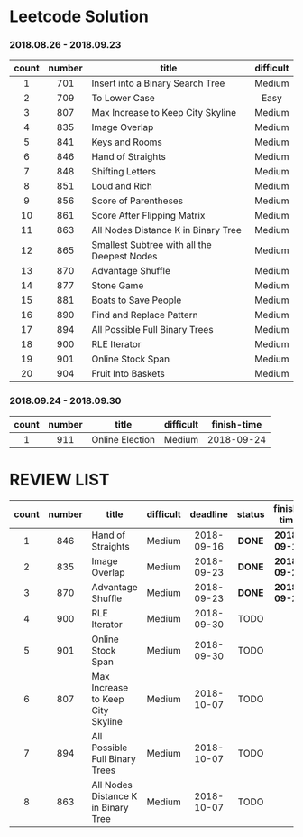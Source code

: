 # Leetcode Solution

### 2018.08.26 - 2018.09.23
count | number | title  | difficult                               
:-----:|:----:| ------ |:-----:                        
1 | 701 |   Insert into a Binary Search Tree |  Medium        
2 | 709 |    To Lower Case | Easy   
3 | 807 |   Max Increase to Keep City Skyline  | Medium
4 | 835 |   Image Overlap   | Medium
5 | 841 |  Keys and Rooms    | Medium
6 | 846 |  Hand of Straights   |  Medium        
7 | 848 |   Shifting Letters    | Medium   
8 | 851 |   Loud and Rich   | Medium
9 | 856 |  Score of Parentheses     | Medium
10 | 861 |   Score After Flipping Matrix  | Medium
11 | 863 |   All Nodes Distance K in Binary Tree  |  Medium        
12 | 865 |  Smallest Subtree with all the Deepest Nodes    | Medium   
13 | 870 |  Advantage Shuffle    | Medium
14 | 877 |  Stone Game    | Medium
15 | 881 |  Boats to Save People    | Medium
16 | 890 |  Find and Replace Pattern   |  Medium        
17 | 894 |  All Possible Full Binary Trees    | Medium   
18 | 900 |  RLE Iterator    | Medium
19 | 901 |  Online Stock Span     | Medium
20 | 904 |  Fruit Into Baskets    | Medium

### 2018.09.24 - 2018.09.30
count | number | title  | difficult   | finish-time                            
:-----:|:----:| ------ |:-----:   |:-----:                        
1 | 911 |   Online Election |  Medium  | 2018-09-24

# REVIEW LIST

count | number | title  | difficult  |  deadline | status  | finish-time                             
:-----:|:----:| ------ |:-----:| :-----:| :-----:|  :-----:| 
1 |  846 |  Hand of Straights                   | Medium    | 2018-09-16 | **DONE** |   **2018-09-16**
2 |  835 |   Image Overlap                      | Medium    | 2018-09-23 | **DONE** |   **2018-09-23**
3 |  870 |  Advantage Shuffle                   | Medium    | 2018-09-23 | **DONE** |   **2018-09-23**
4 |  900 |  RLE Iterator                        | Medium    | 2018-09-30 | TODO |
5 |  901 |  Online Stock Span                   | Medium    | 2018-09-30 | TODO |
6 |  807 |   Max Increase to Keep City Skyline  | Medium    | 2018-10-07 | TODO |
7 |  894 |  All Possible Full Binary Trees      | Medium    | 2018-10-07 | TODO |
8 |  863 | All Nodes Distance K in Binary Tree  | Medium    | 2018-10-07 | TODO |


